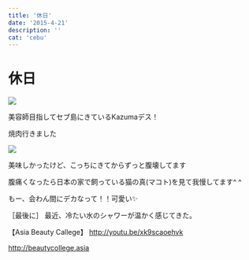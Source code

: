 ```yaml
---
title: '休日'
date: '2015-4-21'
description: ''
cat: 'cebu'
---
```


# 休日



![](../../img/2015-4-21.jpg)


美容師目指してセブ島にきているKazumaデス！



焼肉行きました


![](../../img/2015-4-21_2.jpg)


美味しかったけど、こっちにきてからずっと腹壊してます






腹痛くなったら日本の家で飼っている猫の真(マコト)を見て我慢してます^ ^




もー、会わん間にデカなって！！可愛い✨


［最後に］
最近、冷たい水のシャワーが温かく感じてきた。








【Asia Beauty Callege】
http://youtu.be/xk9scaoehvk

http://beautycollege.asia
